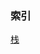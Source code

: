 ### 索引
[栈]( https://github.com/shenjiahuihm/Data-structure-and-algorithm/blob/master/%E6%95%B0%E6%8D%AE%E7%BB%93%E6%9E%84/%E6%A0%88.md)

